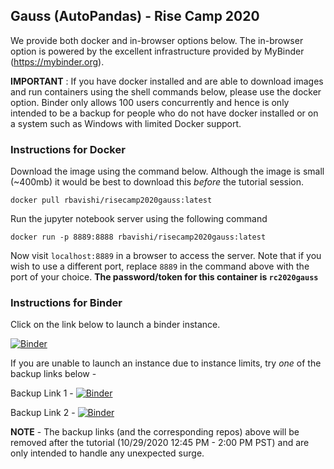 ## Gauss (AutoPandas) - Rise Camp 2020

We provide both docker and in-browser options below. The in-browser option is powered by the excellent infrastructure provided by MyBinder (https://mybinder.org).

**IMPORTANT** : If you have docker installed and are able to download images and run containers using the shell commands below, please use the docker option. Binder only allows 100 users concurrently and hence is only intended to be a backup for people who do not have docker installed or on a system such as Windows with limited Docker support.

### Instructions for Docker

Download the image using the command below. Although the image is small (~400mb) it would be best to download this *before* the tutorial session.
```
docker pull rbavishi/risecamp2020gauss:latest
```

Run the jupyter notebook server using the following command
```
docker run -p 8889:8888 rbavishi/risecamp2020gauss:latest
```

Now visit `localhost:8889` in a browser to access the server. Note that if you wish to use a different port, replace `8889` in the command above with the port of your choice. **The password/token for this container is `rc2020gauss`**

### Instructions for Binder

Click on the link below to launch a binder instance.

[![Binder](https://mybinder.org/badge_logo.svg)](https://mybinder.org/v2/gh/rbavishi/gauss-rise-camp/master?filepath=Gauss-AutoPandas-Tutorial.ipynb)

If you are unable to launch an instance due to instance limits, try *one* of the backup links below - 

Backup Link 1 - [![Binder](https://mybinder.org/badge_logo.svg)](https://mybinder.org/v2/gh/rbavishi/gauss-rise-camp-1/master?filepath=Gauss-AutoPandas-Tutorial.ipynb)

Backup Link 2 - [![Binder](https://mybinder.org/badge_logo.svg)](https://mybinder.org/v2/gh/rbavishi/gauss-rise-camp-2/master?filepath=Gauss-AutoPandas-Tutorial.ipynb)

**NOTE** - The backup links (and the corresponding repos) above will be removed after the tutorial (10/29/2020 12:45 PM - 2:00 PM PST) and are only intended to handle any unexpected surge.
